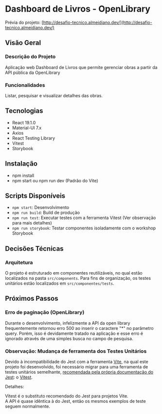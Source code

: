 # Dashboard de Livros - OpenLibrary

Prévia do projeto: [http://desafio-tecnico.almeidiano.dev/](http://desafio-tecnico.almeidiano.dev/)

## Visão Geral

### Descrição do Projeto
Aplicação web Dashboard de Livros que permite gerenciar obras a partir da API pública da OpenLibrary

### Funcionalidades
Listar, pesquisar e visualizar detalhes das obras.

## Tecnologias
- React 19.1.0
- Material-UI 7.x
- Axios
- React Testing Library
- Vitest
- Storybook

## Instalação
- npm install
- npm start ou npm run dev (Padrão do Vite)

## Scripts Disponíveis
- `npm start`: Desenvolvimento
- `npm run build`: Build de produção
- `npm run test`: Executar testes com a ferramenta Vitest (Ver observação para mais detalhes)
- `npm run storybook`: Testar componentes isoladamente com o workshop Storybook

## Decisões Técnicas

### Arquitetura
O projeto é estruturado em componentes reutilizáveis, no qual estão localizados na pasta `src/components`. Para fins de organização, os testes unitários estão localizados em `src/componentes/tests`.

## Próximos Passos

### Erro de paginação (OpenLibrary)
Durante o desenvolvimento, infelizmente a API da open library frequentemente retornou erro 500 ao inserir o caractere "*" no parâmetro query. Porém, isso é devidamente tratado na aplicação e esse erro é ignorado através de uma simples busca no campo de pesquisa.

### Observação: Mudança de ferramenta dos Testes Unitários 

Devido à incompatibilidade do Jest com a ferramenta [Vite](https://vite.dev/), na qual este projeto foi desenvolvido, foi necessário migrar para uma ferramenta de testes unitários semelhante, [recomendada pela própria documentação do Jest](https://jestjs.io/docs/getting-started#using-vite): o [Vitest](https://vitest.dev/).  

Detalhes:

Vitest é o substituto recomendado do Jest para projetos Vite.  
A API é quase idêntica à do Jest, então os mesmos exemplos de teste seguem normalmente.